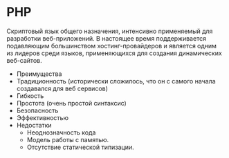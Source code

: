 # PHP
 Cкриптовый язык общего назначения, интенсивно применяемый для разработки веб-приложений. В настоящее время поддерживается подавляющим большинством хостинг-провайдеров и является одним из лидеров среди языков, применяющихся для создания динамических веб-сайтов.
 * Преимущества
  * Традиционность (исторически сложилось, что он с самого начала создавался для веб сервисов)
  * Гибкость
  * Простота (очень простой синтаксис)
  * Безопасность
  * Эффективностью
* Недостатки
  * Неоднозначность кода
  * Модель работы с памятью.
  * Отсутствие статической типизации.

<!-- _footer: Мэтт Зандстра. PHP: объекты, шаблоны и методики программирования = PHP Objects, Patterns and Practice, Third Edition. — 3-е издание. — М.: «Вильямс», 2010. — С. 560. — ISBN 978-5-8459-1689-1. -->
